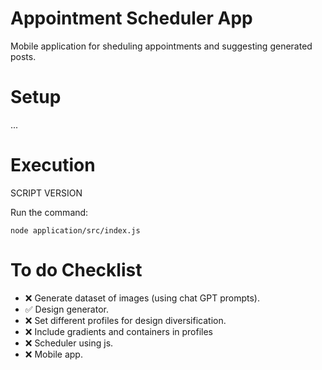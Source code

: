 # Appointment Scheduler App
Mobile application for sheduling appointments and suggesting generated posts.

# Setup
...

# Execution
SCRIPT VERSION

Run the command:
```
node application/src/index.js
```

# To do Checklist
- ❌ Generate dataset of images (using chat GPT prompts).
- ✅ Design generator.
- ❌ Set different profiles for design diversification.
- ❌ Include gradients and containers in profiles
- ❌ Scheduler using js.
- ❌ Mobile app.